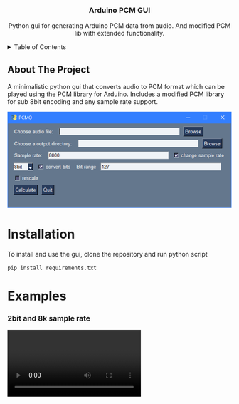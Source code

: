 <a name="readme-top"></a>

<!-- PROJECT LOGO -->
<br />
<div align="center">
  <h3 align="center">Arduino PCM GUI</h3>

  <p align="center">
    Python gui for generating Arduino PCM data from audio. 
    And modified PCM lib with extended functionality.
  </p>
</div>

<details>
  <summary>Table of Contents</summary>
  <ol>
    <li>
      <a href="#about-the-project">About The Project</a>
    </li>
    <li><a href="#installation">Installation</a></li>
    <li><a href="#examples">Examples</a></li>
  </ol>
</details>

<!-- ABOUT THE PROJECT -->
## About The Project

A minimalistic python gui that converts audio to PCM format which can be played using the PCM library for Arduino.
Includes a modified PCM library for sub 8bit encoding and any sample rate support. 

![image](/PCMO.png)

# Installation

To install and use the gui, clone the repository and run python script
```
pip install requirements.txt
```

# Examples


### 2bit and 8k sample rate 
![Megalovania 2bit 8k](/examples/megalovania.mov)
